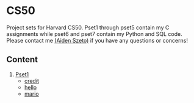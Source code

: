 # CS50
Project sets for Harvard CS50. Pset1 through pset5 contain my C assignments while pset6 and pset7 contain my Python and SQL code. Please contact me [(Aiden Szeto)](https://www.linkedin.com/in/aidenszeto/) if you have any questions or concerns!
## Content
1. [Pset1](https://github.com/aidenszeto/CS50/tree/master/pset1)
   - [credit](https://github.com/aidenszeto/CS50/tree/master/pset1/credit)
   - [hello](https://github.com/aidenszeto/CS50/tree/master/pset1/hello)
   - [mario](https://github.com/aidenszeto/CS50/tree/master/pset1/mario)
